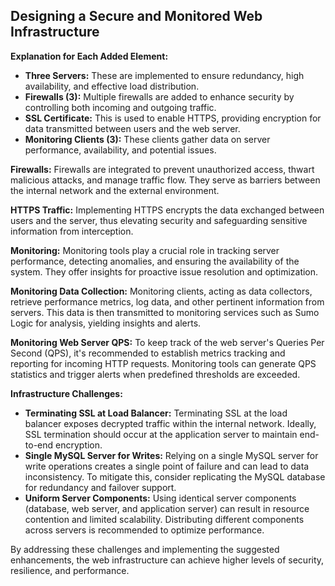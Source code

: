 ## Designing a Secure and Monitored Web Infrastructure

**Explanation for Each Added Element:**

- **Three Servers:** These are implemented to ensure redundancy, high availability, and effective load distribution.
- **Firewalls (3):** Multiple firewalls are added to enhance security by controlling both incoming and outgoing traffic.
- **SSL Certificate:** This is used to enable HTTPS, providing encryption for data transmitted between users and the web server.
- **Monitoring Clients (3):** These clients gather data on server performance, availability, and potential issues.

**Firewalls:** Firewalls are integrated to prevent unauthorized access, thwart malicious attacks, and manage traffic flow. They serve as barriers between the internal network and the external environment.

**HTTPS Traffic:** Implementing HTTPS encrypts the data exchanged between users and the server, thus elevating security and safeguarding sensitive information from interception.

**Monitoring:** Monitoring tools play a crucial role in tracking server performance, detecting anomalies, and ensuring the availability of the system. They offer insights for proactive issue resolution and optimization.

**Monitoring Data Collection:** Monitoring clients, acting as data collectors, retrieve performance metrics, log data, and other pertinent information from servers. This data is then transmitted to monitoring services such as Sumo Logic for analysis, yielding insights and alerts.

**Monitoring Web Server QPS:** To keep track of the web server's Queries Per Second (QPS), it's recommended to establish metrics tracking and reporting for incoming HTTP requests. Monitoring tools can generate QPS statistics and trigger alerts when predefined thresholds are exceeded.

**Infrastructure Challenges:**

- **Terminating SSL at Load Balancer:** Terminating SSL at the load balancer exposes decrypted traffic within the internal network. Ideally, SSL termination should occur at the application server to maintain end-to-end encryption.
- **Single MySQL Server for Writes:** Relying on a single MySQL server for write operations creates a single point of failure and can lead to data inconsistency. To mitigate this, consider replicating the MySQL database for redundancy and failover support.
- **Uniform Server Components:** Using identical server components (database, web server, and application server) can result in resource contention and limited scalability. Distributing different components across servers is recommended to optimize performance.

By addressing these challenges and implementing the suggested enhancements, the web infrastructure can achieve higher levels of security, resilience, and performance.

